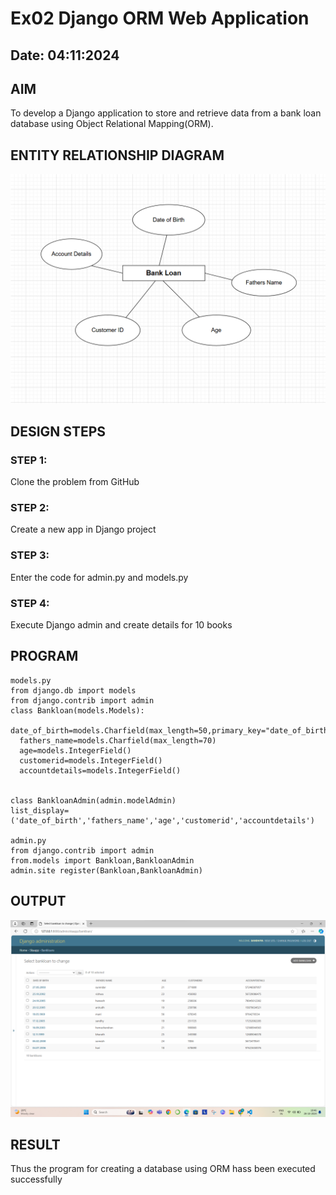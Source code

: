 # Ex02 Django ORM Web Application
## Date: 04:11:2024

## AIM
To develop a Django application to store and retrieve data from a bank loan database using Object Relational Mapping(ORM).

## ENTITY RELATIONSHIP DIAGRAM
![alt text](<Screenshot 2024-10-28 200502.png>)



## DESIGN STEPS 

### STEP 1:
Clone the problem from GitHub

### STEP 2:
Create a new app in Django project

### STEP 3:
Enter the code for admin.py and models.py

### STEP 4:
Execute Django admin and create details for 10 books

## PROGRAM
```
models.py
from django.db import models
from django.contrib import admin
class Bankloan(models.Models):
  date_of_birth=models.Charfield(max_length=50,primary_key="date_of_birth")
  fathers_name=models.Charfield(max_length=70)
  age=models.IntegerField()
  customerid=models.IntegerField()
  accountdetails=models.IntegerField()


class BankloanAdmin(admin.modelAdmin)
list_display=('date_of_birth','fathers_name','age','customerid','accountdetails')

admin.py
from django.contrib import admin
from.models import Bankloan,BankloanAdmin
admin.site register(Bankloan,BankloanAdmin)

```



## OUTPUT
![alt text](<Screenshot 2024-10-28 194711.png>)




## RESULT
Thus the program for creating a database using ORM hass been executed successfully
